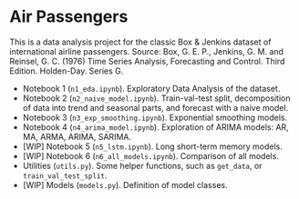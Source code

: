 # Air Passengers

This is a data analysis project for the classic Box & Jenkins dataset of international airline passengers. Source: Box, G. E. P., Jenkins, G. M. and Reinsel, G. C. (1976) Time Series Analysis, Forecasting and Control. Third Edition. Holden-Day. Series G.

* Notebook 1 (`n1_eda.ipynb`). Exploratory Data Analysis of the dataset.
* Notebook 2 (`n2_naive_model.ipynb`). Train-val-test split, decomposition of data into trend and seasonal parts, and forecast with a naive model.
* Notebook 3 (`n3_exp_smoothing.ipynb`). Exponential smoothing models.
* Notebook 4 (`n4_arima_model.ipynb`). Exploration of ARIMA models: AR, MA, ARMA, ARIMA, SARIMA.
* [WIP] Notebook 5 (`n5_lstm.ipynb`). Long short-term memory models.
* [WIP] Notebook 6 (`n6_all_models.ipynb`). Comparison of all models.
* Utilities (`utils.py`). Some helper functions, such as `get_data`, or `train_val_test_split`.
* [WIP] Models (`models.py`). Definition of model classes.
